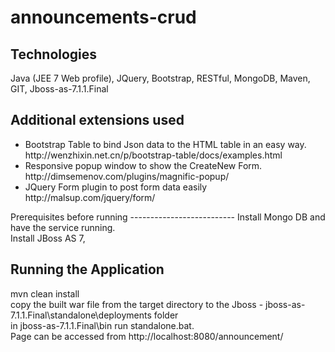 # announcements-crud
Technologies
--------------------------
Java (JEE 7 Web profile), JQuery, Bootstrap, RESTful, MongoDB, Maven, GIT, Jboss-as-7.1.1.Final <br/>

Additional extensions used
--------------------------
<ul>
<li>Bootstrap Table to bind Json data to the HTML table in an easy way. http://wenzhixin.net.cn/p/bootstrap-table/docs/examples.html </li>

<li>
Responsive popup window to show the CreateNew Form.  http://dimsemenov.com/plugins/magnific-popup/
</li>

<li>
JQuery Form plugin to post form data easily  http://malsup.com/jquery/form/
</li>
</ul>
Prerequisites before running
--------------------------
Install Mongo DB and have the service running. <br/>
Install JBoss AS 7,

Running the Application
--------------------------
mvn clean install <br/>
copy the built war file from the target directory to the Jboss - jboss-as-7.1.1.Final\standalone\deployments folder <br/>
in jboss-as-7.1.1.Final\bin run standalone.bat.<br/>
Page can be accessed from http://localhost:8080/announcement/




